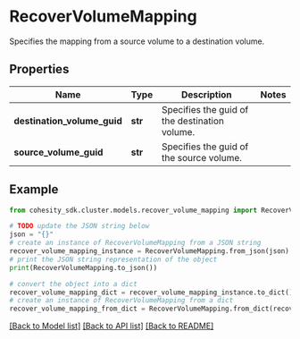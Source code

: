 # RecoverVolumeMapping

Specifies the mapping from a source volume to a destination volume.

## Properties

Name | Type | Description | Notes
------------ | ------------- | ------------- | -------------
**destination_volume_guid** | **str** | Specifies the guid of the destination volume. | 
**source_volume_guid** | **str** | Specifies the guid of the source volume. | 

## Example

```python
from cohesity_sdk.cluster.models.recover_volume_mapping import RecoverVolumeMapping

# TODO update the JSON string below
json = "{}"
# create an instance of RecoverVolumeMapping from a JSON string
recover_volume_mapping_instance = RecoverVolumeMapping.from_json(json)
# print the JSON string representation of the object
print(RecoverVolumeMapping.to_json())

# convert the object into a dict
recover_volume_mapping_dict = recover_volume_mapping_instance.to_dict()
# create an instance of RecoverVolumeMapping from a dict
recover_volume_mapping_from_dict = RecoverVolumeMapping.from_dict(recover_volume_mapping_dict)
```
[[Back to Model list]](../README.md#documentation-for-models) [[Back to API list]](../README.md#documentation-for-api-endpoints) [[Back to README]](../README.md)


